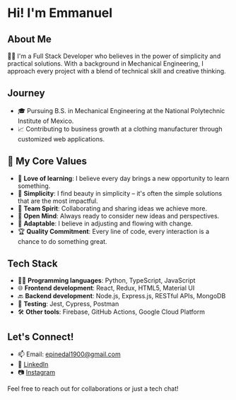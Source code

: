 # Hi! I'm Emmanuel

## About Me
👨‍💻 I'm a Full Stack Developer who believes in the power of simplicity and practical solutions. With a background in Mechanical Engineering, I approach every project with a blend of technical skill and creative thinking.

## Journey
- 🎓 Pursuing B.S. in Mechanical Engineering at the National Polytechnic Institute of Mexico.
- 📈 Contributing to business growth at a clothing manufacturer through customized web applications.

## 🌟 My Core Values

- 🌱 **Love of learning**: I believe every day brings a new opportunity to learn something.
- 🧩 **Simplicity**: I find beauty in simplicity – it's often the simple solutions that are the most impactful.
- 👥 **Team Spirit**: Collaborating and sharing ideas we achieve more.
- 🤔 **Open Mind**: Always ready to consider new ideas and perspectives.
- 🌊 **Adaptable**: I believe in adjusting and flowing with change.
- 🏆 **Quality Commitment**: Every line of code, every interaction is a chance to do something great.

## Tech Stack
- 👨‍💻 **Programming languages**: Python, TypeScript, JavaScript
- 🌐 **Frontend development**: React, Redux, HTML5, Material UI
- 🔙 **Backend development**: Node.js, Express.js, RESTful APIs, MongoDB
- 🧪 **Testing**: Jest, Cypress, Postman
- 🛠️ **Other tools**: Firebase, GitHub Actions, Google Cloud Platform

## Let's Connect!
- 📫 Email: epinedal1900@gmail.com
- 💼 [LinkedIn](https://www.linkedin.com/in/emmanuel-pineda-le%C3%B3n-7a4963252)
- 📷 [Instagram](https://www.instagram.com/pineda8537/)

Feel free to reach out for collaborations or just a tech chat!

